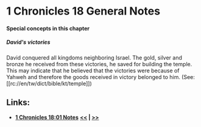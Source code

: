 # 1 Chronicles 18 General Notes #

#### Special concepts in this chapter ####

##### David's victories #####
David conquered all kingdoms neighboring Israel. The gold, silver and bronze he received from these victories, he saved for building the temple. This may indicate that he believed that the victories were because of Yahweh and therefore the goods received in victory belonged to him. (See: [[rc://en/tw/dict/bible/kt/temple]])

## Links: ##

* __[1 Chronicles 18:01 Notes](./01.md)__
__[<<](../17/intro.md) | [>>](../19/intro.md)__